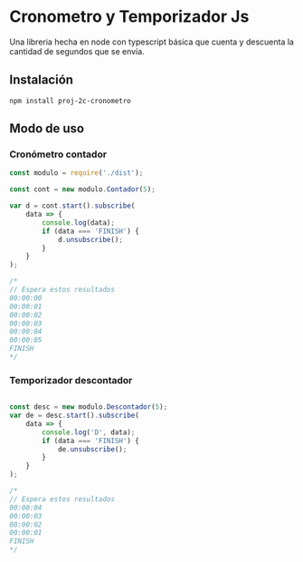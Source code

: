 # Cronometro y Temporizador Js

Una libreria hecha en node con typescript básica que cuenta y descuenta la cantidad de segundos que se envía.

## Instalación

```
npm install proj-2c-cronometro
```

## Modo de uso

### Cronómetro contador
```typescript
const modulo = require('./dist');

const cont = new modulo.Contador(5);

var d = cont.start().subscribe(
    data => {
        console.log(data);
        if (data === 'FINISH') {
            d.unsubscribe();
        }
    }
);

/*
// Espera estos resultados
00:00:00
00:00:01
00:00:02
00:00:03
00:00:04
00:00:05
FINISH
*/
```

### Temporizador descontador
```typescript

const desc = new modulo.Descontador(5);
var de = desc.start().subscribe(
    data => {
        console.log('D', data);
        if (data === 'FINISH') {
            de.unsubscribe();
        }
    }
);

/*
// Espera estos resultados
00:00:04
00:00:03
00:00:02
00:00:01
FINISH
*/
```
